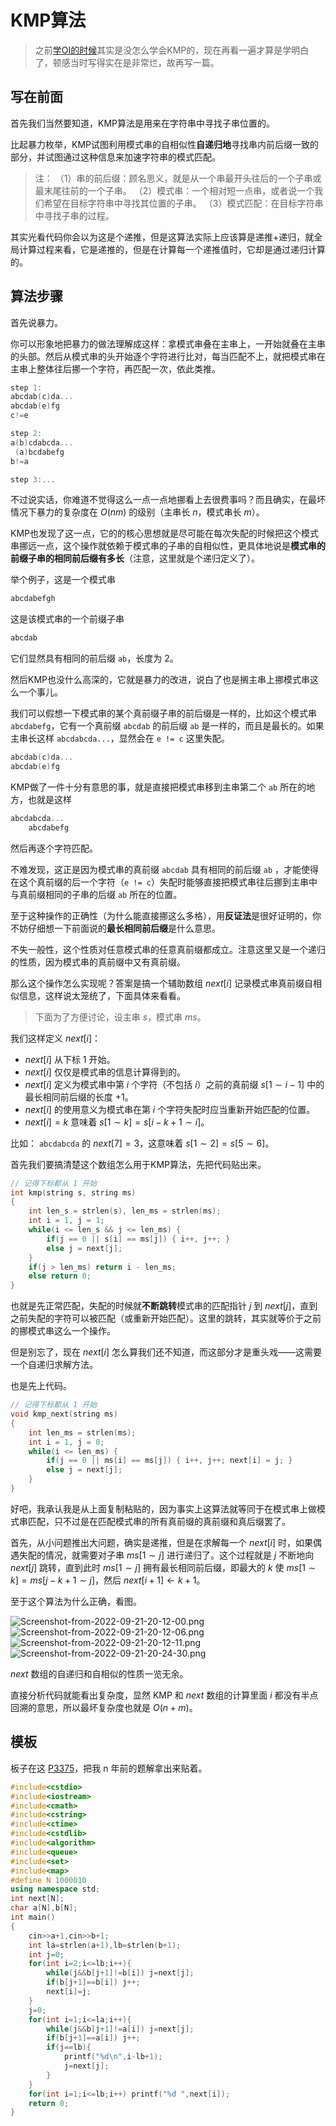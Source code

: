 # KMP算法

> 之前[学OI的时候](https://www.cnblogs.com/DarkValkyrie/p/11268983.html)其实是没怎么学会KMP的，现在再看一遍才算是学明白了，顿感当时写得实在是非常烂，故再写一篇。

## 写在前面

首先我们当然要知道，KMP算法是用来在字符串中寻找子串位置的。

比起暴力枚举，KMP试图利用模式串的自相似性**自递归地**寻找串内前后缀一致的部分，并试图通过这种信息来加速字符串的模式匹配。

> 注：
> （1）串的前后缀：顾名思义，就是从一个串最开头往后的一个子串或最末尾往前的一个子串。
> （2）模式串：一个相对短一点串，或者说一个我们希望在目标字符串中寻找其位置的子串。
> （3）模式匹配：在目标字符串中寻找子串的过程。

其实光看代码你会以为这是个递推，但是这算法实际上应该算是递推+递归，就全局计算过程来看，它是递推的，但是在计算每一个递推值时，它却是通过递归计算的。

## 算法步骤

首先说暴力。

你可以形象地把暴力的做法理解成这样：拿模式串叠在主串上，一开始就叠在主串的头部。然后从模式串的头开始逐个字符进行比对，每当匹配不上，就把模式串在主串上整体往后挪一个字符，再匹配一次，依此类推。

```cpp
step 1:
abcdab(c)da...
abcdab(e)fg
c!=e

step 2:
a(b)cdabcda...
 (a)bcdabefg
b!=a

step 3:...
```

不过说实话，你难道不觉得这么一点一点地挪看上去很费事吗？而且确实，在最坏情况下暴力的复杂度在 $O(nm)$ 的级别（主串长 $n$，模式串长 $m$）。

KMP也发现了这一点，它的的核心思想就是尽可能在每次失配的时候把这个模式串挪远一点，这个操作就依赖于模式串的子串的自相似性，更具体地说是**模式串的前缀子串的相同前后缀有多长**（注意，这里就是个递归定义了）。

举个例子，这是一个模式串

```cpp
abcdabefgh
```

这是该模式串的一个前缀子串

```cpp
abcdab
```

它们显然具有相同的前后缀 `ab`，长度为 $2$。

然后KMP也没什么高深的，它就是暴力的改进，说白了也是搁主串上挪模式串这么一个事儿。

我们可以假想一下模式串的某个真前缀子串的前后缀是一样的，比如这个模式串 `abcdabefg`，它有一个真前缀 `abcdab` 的前后缀 `ab` 是一样的，而且是最长的。如果主串长这样 `abcdabcda...`，显然会在 `e != c` 这里失配。

```cpp
abcdab(c)da...
abcdab(e)fg
```

KMP做了一件十分有意思的事，就是直接把模式串移到主串第二个 `ab` 所在的地方，也就是这样

```cpp
abcdabcda...
    abcdabefg
```

然后再逐个字符匹配。

不难发现，这正是因为模式串的真前缀 `abcdab` 具有相同的前后缀 `ab` ，才能使得在这个真前缀的后一个字符（`e != c`）失配时能够直接把模式串往后挪到主串中与真前缀相同的子串的后缀 `ab` 所在的位置。

至于这种操作的正确性（为什么能直接挪这么多格），用**反证法**是很好证明的，你不妨仔细想一下前面说的**最长相同前后缀**是什么意思。

不失一般性，这个性质对任意模式串的任意真前缀都成立。注意这里又是一个递归的性质，因为模式串的真前缀中又有真前缀。

那么这个操作怎么实现呢？答案是搞一个辅助数组 $next[i]$ 记录模式串真前缀自相似信息，这样说太笼统了，下面具体来看看。

> 下面为了方便讨论，设主串 $s$，模式串 $ms$。

我们这样定义 $next[i]$：

* $next[i]$ 从下标 $1$ 开始。
* $next[i]$ 仅仅是模式串的信息计算得到的。
* $next[i]$ 定义为模式串中第 $i$ 个字符（不包括 $i$）之前的真前缀 $s[1\sim i - 1]$ 中的最长相同前后缀的长度 $+1$。
* $next[i]$ 的使用意义为模式串在第 $i$ 个字符失配时应当重新开始匹配的位置。
* $next[i] = k$ 意味着 $s[1\sim k] = s[i - k + 1\sim i]$。

比如： `abcdabcda` 的 $next[7] = 3$，这意味着 $s[1\sim 2] = s[5\sim 6]$。

首先我们要搞清楚这个数组怎么用于KMP算法，先把代码贴出来。

```cpp
// 记得下标都从 1 开始
int kmp(string s, string ms)
{
    int len_s = strlen(s), len_ms = strlen(ms);
    int i = 1, j = 1;
    while(i <= len_s && j <= len_ms) {
        if(j == 0 || s[i] == ms[j]) { i++, j++; }
        else j = next[j];
    }
    if(j > len_ms) return i - len_ms;
    else return 0;
}
```

也就是先正常匹配，失配的时候就**不断跳转**模式串的匹配指针 $j$ 到 $next[j]$，直到之前失配的字符可以被匹配（或重新开始匹配）。这里的跳转，其实就等价于之前的挪模式串这么一个操作。

但是别忘了，现在 $next[i]$ 怎么算我们还不知道，而这部分才是重头戏——这需要一个自递归求解方法。

也是先上代码。

```cpp
// 记得下标都从 1 开始
void kmp_next(string ms)
{
    int len_ms = strlen(ms);
    int i = 1, j = 0;
    while(i <= len_ms) {
        if(j == 0 || ms[i] == ms[j]) { i++, j++; next[i] = j; }
        else j = next[j];
    }
}
```

好吧，我承认我是从上面复制粘贴的，因为事实上这算法就等同于在模式串上做模式串匹配，只不过是在匹配模式串的所有真前缀的真前缀和真后缀罢了。

首先，从小问题推出大问题，确实是递推，但是在求解每一个 $next[i]$ 时，如果偶遇失配的情况，就需要对子串 $ms[1\sim j]$ 进行递归了。这个过程就是 $j$ 不断地向 $next[j]$ 跳转，直到此时 $ms[1\sim j]$ 拥有最长相同前后缀，即最大的 $k$ 使 $ms[1\sim k] = ms[j - k + 1\sim j]$，然后 $next[i + 1] \leftarrow k + 1$。

至于这个算法为什么正确，看图。

![Screenshot-from-2022-09-21-20-12-00.png](http://image.tjzfile.xyz/images/2022/09/21/Screenshot-from-2022-09-21-20-12-00.png)
![Screenshot-from-2022-09-21-20-12-06.png](http://image.tjzfile.xyz/images/2022/09/21/Screenshot-from-2022-09-21-20-12-06.png)
![Screenshot-from-2022-09-21-20-12-11.png](http://image.tjzfile.xyz/images/2022/09/21/Screenshot-from-2022-09-21-20-12-11.png)
![Screenshot-from-2022-09-21-20-24-30.png](http://image.tjzfile.xyz/images/2022/09/21/Screenshot-from-2022-09-21-20-24-30.png)

$next$ 数组的自递归和自相似的性质一览无余。

直接分析代码就能看出复杂度，显然 KMP 和 $next$ 数组的计算里面 $i$ 都没有半点回溯的意思，所以最坏复杂度也就是 $O(n + m)$。

## 模板

板子在这 [P3375](https://www.luogu.com.cn/problem/P3375)，把我 n 年前的题解拿出来贴着。

```cpp
#include<cstdio>
#include<iostream>
#include<cmath>
#include<cstring>
#include<ctime>
#include<cstdlib>
#include<algorithm>
#include<queue>
#include<set>
#include<map>
#define N 1000010
using namespace std;
int next[N];
char a[N],b[N];
int main()
{
	cin>>a+1,cin>>b+1;
	int la=strlen(a+1),lb=strlen(b+1);
	int j=0;
	for(int i=2;i<=lb;i++){
		while(j&&b[j+1]!=b[i]) j=next[j];
		if(b[j+1]==b[i]) j++;
		next[i]=j;
	}
	j=0;
	for(int i=1;i<=la;i++){
		while(j&&b[j+1]!=a[i]) j=next[j];
		if(b[j+1]==a[i]) j++;
		if(j==lb){
			printf("%d\n",i-lb+1);
			j=next[j];
		}
	}
	for(int i=1;i<=lb;i++) printf("%d ",next[i]);
	return 0;
}

```